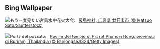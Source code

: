 ## Bing Wallpaper
![](https://www.bing.com/th?id=OHR.Fireworks2024_JA-JP2308803408_UHD.jpg&w=1000)もう一度見たい宮島水中花火大会:&nbsp;&ensp;[厳島神社, 広島県 廿日市市 (© Matsuo Sato/Shutterstock)](https://www.bing.com/th?id=OHR.Fireworks2024_JA-JP2308803408_UHD.jpg)
<br><br/>
![](https://www.bing.com/th?id=OHR.PrasatPhanom_IT-IT5114884058_UHD.jpg&w=1000)Porte del passato:&nbsp;&ensp;[Rovine del tempio di Prasat Phanom Rung, provincia di Buriram, Thailandia (© Banjongseal324/Getty Images)](https://www.bing.com/th?id=OHR.PrasatPhanom_IT-IT5114884058_UHD.jpg)
<br><br/>
